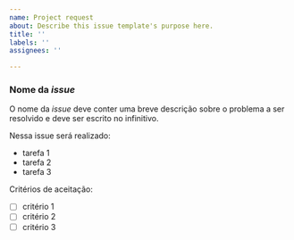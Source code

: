 ```yaml
---
name: Project request
about: Describe this issue template's purpose here.
title: ''
labels: ''
assignees: ''

---
```


### Nome da *issue*

O nome da *issue* deve conter uma breve descrição sobre o problema a ser resolvido e deve ser escrito no infinitivo.


Nessa issue será realizado:
- tarefa 1
- tarefa 2
- tarefa 3

Critérios de aceitação:
- [ ] critério 1
- [ ] critério 2
- [ ] critério 3
